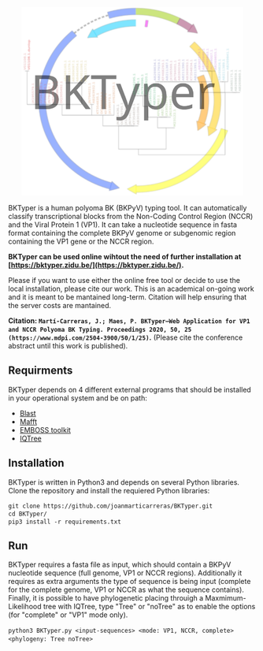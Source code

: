 <p align="center"><img src="media/logo.svg" alt="BKTyper - v.0.1" width="450"></p>

BKTyper is a human polyoma BK (BKPyV) typing tool. It can automatically classify transcriptional blocks from the Non-Coding Control Region (NCCR) and the Viral Protein 1 (VP1). It can take a nucleotide sequence in fasta format containing the complete BKPyV genome or subgenomic region containing the VP1 gene or the NCCR region. 

**BKTyper can be used online wihtout the need of further installation at [https://bktyper.zidu.be/](https://bktyper.zidu.be/).**

Please if you want to use either the online free tool or decide to use the local installation, please cite our work. This is an academical on-going work and it is meant to be mantained long-term. Citation will help ensuring that the server costs are mantained.

**Citation: `Martí-Carreras, J.; Maes, P. BKTyper—Web Application for VP1 and NCCR Polyoma BK Typing. Proceedings 2020, 50, 25 (https://www.mdpi.com/2504-3900/50/1/25)`.** (Please cite the conference abstract until this work is published).

## Requirments

BKTyper depends on 4 different external programs that should be installed in your operational system and be on path:

- [Blast](https://ftp.ncbi.nlm.nih.gov/blast/executables/blast+/LATEST/)
- [Mafft](https://mafft.cbrc.jp/alignment/software/)
- [EMBOSS toolkit](ftp://emboss.open-bio.org/pub/EMBOSS/)
- [IQTree](http://www.iqtree.org/)

## Installation

BKTyper is written in Python3 and depends on several Python libraries. Clone the repository and install the requiered Python libraries:

```
git clone https://github.com/joanmarticarreras/BKTyper.git
cd BKTyper/
pip3 install -r requirements.txt
```

## Run

BKTyper requires a fasta file as input, which should contain a BKPyV nucleotide sequence (full genome, VP1 or NCCR regions). Additionally it requires as extra arguments the type of sequence is being input (complete for the complete genome, VP1 or NCCR as what the sequence contains). Finally, it is possible to have phylogenetic placing throuigh a Maxmimum-Likelihood tree with IQTree, type "Tree" or "noTree" as to enable the options (for "complete" or "VP1" mode only).

`python3 BKTyper.py <input-sequences> <mode: VP1, NCCR, complete> <phylogeny: Tree noTree>`

